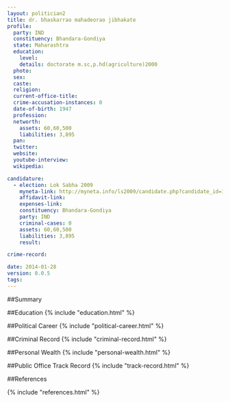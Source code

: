 ```yaml
---
layout: politician2
title: dr. bhaskarrao mahadeorao jibhakate
profile: 
  party: IND
  constituency: Bhandara-Gondiya
  state: Maharashtra
  education: 
    level: 
    details: doctorate m.sc,p.hd(agriculture)2000
  photo: 
  sex: 
  caste: 
  religion: 
  current-office-title: 
  crime-accusation-instances: 0
  date-of-birth: 1947
  profession: 
  networth: 
    assets: 60,60,500
    liabilities: 3,895
  pan: 
  twitter: 
  website: 
  youtube-interview: 
  wikipedia: 

candidature: 
  - election: Lok Sabha 2009
    myneta-link: http://myneta.info/ls2009/candidate.php?candidate_id=1404
    affidavit-link: 
    expenses-link: 
    constituency: Bhandara-Gondiya 
    party: IND
    criminal-cases: 0
    assets: 60,60,500
    liabilities: 3,895
    result:  

crime-record: 

date: 2014-01-28
version: 0.0.5
tags: 
---
```

##Summary


##Education
{% include "education.html" %}


##Political Career
{% include "political-career.html" %}


##Criminal Record
{% include "criminal-record.html" %}


##Personal Wealth
{% include "personal-wealth.html" %}


##Public Office Track Record
{% include "track-record.html" %}


##References


{% include "references.html" %}